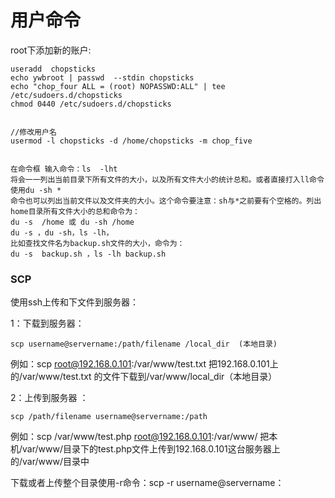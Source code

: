 # 用户命令

root下添加新的账户:

```shell
useradd  chopsticks
echo ywbroot | passwd  --stdin chopsticks
echo "chop_four ALL = (root) NOPASSWD:ALL" | tee /etc/sudoers.d/chopsticks
chmod 0440 /etc/sudoers.d/chopsticks


//修改用户名
usermod -l chopsticks -d /home/chopsticks -m chop_five


在命令框 输入命令：ls  -lht  
将会一一列出当前目录下所有文件的大小，以及所有文件大小的统计总和。或者直接打入ll命令
使用du -sh * 
命令也可以列出当前文件以及文件夹的大小。这个命令要注意：sh与*之前要有个空格的。列出home目录所有文件大小的总和命令为：
du -s  /home 或 du -sh /home
du -s ，du -sh，ls -lh，
比如查找文件名为backup.sh文件的大小，命令为：
du -s  backup.sh ，ls -lh backup.sh
```

### SCP

 使用ssh上传和下文件到服务器：

1：下载到服务器：

```shell
scp username@servername:/path/filename /local_dir  (本地目录)
```

 例如：scp root@192.168.0.101:/var/www/test.txt 把192.168.0.101上的/var/www/test.txt 的文件下载到/var/www/local_dir（本地目录）

2：上传到服务器 ：

```shell
scp /path/filename username@servername:/path 
```

例如：scp /var/www/test.php root@192.168.0.101:/var/www/ 把本机/var/www/目录下的test.php文件上传到192.168.0.101这台服务器上的/var/www/目录中

 下载或者上传整个目录使用-r命令：scp -r username@servername：

